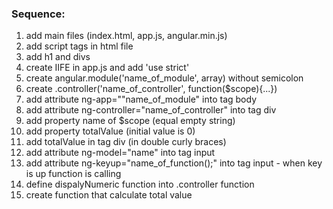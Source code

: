 ### Sequence:
1. add main files (index.html, app.js, angular.min.js)
2. add script tags in html file
3. add h1 and divs
4. create IIFE in app.js and add 'use strict'
5. create angular.module('name_of_module', array) without semicolon 
6. create .controller('name_of_controller', function($scope){...})
7. add attribute ng-app=""name_of_module" into tag body
8. add attribute ng-controller="name_of_controller" into tag div
9. add property name of $scope (equal empty string)
10. add property totalValue (initial value is 0)
11. add totalValue in tag div (in double curly braces)
12. add attribute ng-model="name" into tag input
13. add attribute ng-keyup="name_of_function();" into tag input - when key is up function is calling
14. define dispalyNumeric function into .controller function
15. create function that calculate total value